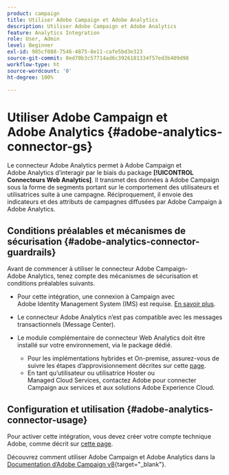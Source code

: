 ```yaml
---
product: campaign
title: Utiliser Adobe Campaign et Adobe Analytics
description: Utiliser Adobe Campaign et Adobe Analytics
feature: Analytics Integration
role: User, Admin
level: Beginner
exl-id: 985cf088-7546-4875-8e11-cafe5bd3e323
source-git-commit: 0ed70b3c57714ad6c3926181334f57ed3b409d98
workflow-type: ht
source-wordcount: '0'
ht-degree: 100%

---
```


# Utiliser Adobe Campaign et Adobe Analytics {#adobe-analytics-connector-gs}

Le connecteur Adobe Analytics permet à Adobe Campaign et Adobe Analytics d’interagir par le biais du package **[!UICONTROL Connecteurs Web Analytics]**. Il transmet des données à Adobe Campaign sous la forme de segments portant sur le comportement des utilisateurs et utilisatrices suite à une campagne. Réciproquement, il envoie des indicateurs et des attributs de campagnes diffusées par Adobe Campaign à Adobe Analytics.

## Conditions préalables et mécanismes de sécurisation {#adobe-analytics-connector-guardrails}

Avant de commencer à utiliser le connecteur Adobe Campaign-Adobe Analytics, tenez compte des mécanismes de sécurisation et conditions préalables suivants.

* Pour cette intégration, une connexion à Campaign avec Adobe Identity Management System (IMS) est requise. [En savoir plus](../../integrations/using/about-adobe-id.md).

* Le connecteur Adobe Analytics n’est pas compatible avec les messages transactionnels (Message Center).

* Le module complémentaire de connecteur Web Analytics doit être installé sur votre environnement, via le package dédié.

   * Pour les implémentations hybrides et On-premise, assurez-vous de suivre les étapes d’approvisionnement décrites sur cette [page](adobe-analytics-provisioning.md).
   * En tant qu’utilisateur ou utilisatrice Hoster ou Managed Cloud Services, contactez Adobe pour connecter Campaign aux services et aux solutions Adobe Experience Cloud.


## Configuration et utilisation {#adobe-analytics-connector-usage}

Pour activer cette intégration, vous devez créer votre compte technique Adobe, comme décrit sur [cette page](oauth-technical-account.md).

Découvrez comment utiliser Adobe Campaign et Adobe Analytics dans la [Documentation d’Adobe Campaign v8](https://experienceleague.adobe.com/fr/docs/campaign/campaign-v8/connect/ac-aa){target="_blank"}.
